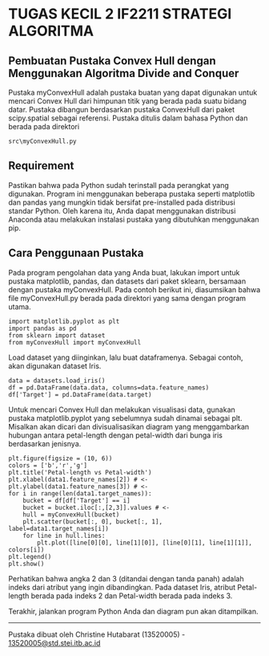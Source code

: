 # TUGAS KECIL 2 IF2211 STRATEGI ALGORITMA

## Pembuatan Pustaka Convex Hull dengan Menggunakan Algoritma Divide and Conquer
Pustaka myConvexHull adalah pustaka buatan yang dapat digunakan untuk mencari Convex Hull dari himpunan titik yang berada pada suatu bidang datar. Pustaka dibangun berdasarkan pustaka ConvexHull dari paket scipy.spatial sebagai referensi. Pustaka ditulis dalam bahasa Python dan berada pada direktori 
```
src\myConvexHull.py
```

## Requirement
Pastikan bahwa pada Python sudah terinstall pada perangkat yang digunakan. Program ini menggunakan beberapa pustaka seperti matplotlib dan pandas yang mungkin tidak bersifat pre-installed pada distribusi standar Python. Oleh karena itu, Anda dapat menggunakan distribusi Anaconda atau melakukan instalasi pustaka yang dibutuhkan menggunakan pip.

## Cara Penggunaan Pustaka
Pada program pengolahan data yang Anda buat, lakukan import untuk pustaka matplotlib, pandas, dan datasets dari paket sklearn, bersamaan dengan pustaka myConvexHull. Pada contoh berikut ini, diasumsikan bahwa file myConvexHull.py berada pada direktori yang sama dengan program utama.
```
import matplotlib.pyplot as plt
import pandas as pd
from sklearn import dataset
from myConvexHull import myConvexHull
```

Load dataset yang diinginkan, lalu buat dataframenya. Sebagai contoh, akan digunakan dataset Iris.
```
data = datasets.load_iris()
df = pd.DataFrame(data.data, columns=data.feature_names) 
df['Target'] = pd.DataFrame(data.target) 
```

Untuk mencari Convex Hull dan melakukan visualisasi data, gunakan pustaka matplotlib.pyplot yang sebelumnya sudah dinamai sebagai plt. Misalkan akan dicari dan divisualisasikan diagram yang menggambarkan hubungan antara petal-length dengan petal-width dari bunga iris berdasarkan jenisnya.
```
plt.figure(figsize = (10, 6))
colors = ['b','r','g']
plt.title('Petal-length vs Petal-width')
plt.xlabel(data1.feature_names[2]) # <-
plt.ylabel(data1.feature_names[3]) # <-
for i in range(len(data1.target_names)):
    bucket = df[df['Target'] == i]
    bucket = bucket.iloc[:,[2,3]].values # <-
    hull = myConvexHull(bucket)
    plt.scatter(bucket[:, 0], bucket[:, 1], label=data1.target_names[i])
    for line in hull.lines:  
        plt.plot([line[0][0], line[1][0]], [line[0][1], line[1][1]], colors[i])
plt.legend()
plt.show()
```
Perhatikan bahwa angka 2 dan 3 (ditandai dengan tanda panah) adalah indeks dari atribut yang ingin dibandingkan. Pada dataset Iris, atribut Petal-length berada pada indeks 2 dan Petal-width berada pada indeks 3.

Terakhir, jalankan program Python Anda dan diagram pun akan ditampilkan.

---
Pustaka dibuat oleh Christine Hutabarat (13520005) - 13520005@std.stei.itb.ac.id